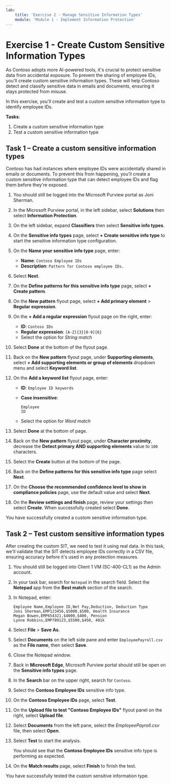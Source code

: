```yaml
---
lab:
    title: 'Exercise 2 - Manage Sensitive Information Types'
    module: 'Module 1 - Implement Information Protection'
---
```



# Exercise 1 - Create Custom Sensitive Information Types

As Contoso adopts more AI-powered tools, it's crucial to protect sensitive data from accidental exposure. To prevent the sharing of employee IDs, you'll create custom sensitive information types. These will help Contoso detect and classify sensitive data in emails and documents, ensuring it stays protected from misuse.

In this exercise, you'll create and test a custom sensitive information type to identify employee IDs.

**Tasks**:

1. Create a custom sensitive information type
1. Test a custom sensitive information type

## Task 1 – Create a custom sensitive information types

Contoso has had instances where employee IDs were accidentally shared in emails or documents. To prevent this from happening, you'll create a custom sensitive information type that can detect employee IDs and flag them before they're exposed.

1. You should still be logged into the Microsoft Purview portal as Joni Sherman.

1. In the Microsoft Purview portal, in the left sidebar, select **Solutions** then select **Information Protection**.

1. On the left sidebar, expand **Classifiers** then select **Sensitive info types**.

1. On the **Sensitive info types** page, select **+ Create sensitive info type** to start the sensitive information type configuration.

1. On the **Name your sensitive info type** page, enter:

    - **Name**: `Contoso Employee IDs`
    - **Description**: `Pattern for Contoso employee IDs.`

1. Select **Next**.

1. On the **Define patterns for this sensitive info type** page, select **+ Create pattern**.

1. On the **New pattern** flyout page, select **+ Add primary element** > **Regular expression**.

1. On the **+ Add a regular expression​** flyout page on the right, enter:

    - **ID**: `Contoso IDs`
    - **Regular expression**: `[A-Z]{3}[0-9]{6}`
    - Select the option for _String match_

1. Select **Done** at the bottom of the flyout page.

1. Back on the **New pattern** flyout page, under **Supporting elements**, select **+ Add supporting elements or group of elements** dropdown menu and select **Keyword list**.

1. On the **Add a keyword list** flyout page, enter:

    - **ID**: `Employee ID keywords`
    - **Case insensitive**:

       ```text
       Employee
       ID
       ```

    - Select the option for _Word match_

1. Select **Done** at the bottom of page.

1. Back on the **New pattern** flyout page, under **Character proximity**, decrease the **Detect primary AND supporting elements** value to `100` characters.

1. Select the **Create** button at the bottom of the page.

1. Back on the **Define patterns for this sensitive info type** page select **Next**.

1. On the **Choose the recommended confidence level to show in compliance policies** page, use the default value and select **Next**.

1. On the **Review settings and finish** page, review your settings then select **Create**. When successfully created select **Done**.

You have successfully created a custom sensitive information type.

## Task 2 – Test custom sensitive information types

After creating the custom SIT, we need to test it using real data. In this task, we'll validate that the SIT detects employee IDs correctly in a CSV file, ensuring accuracy before it's used in any protection measures.

1. You should still be logged into Client 1 VM (SC-400-CL1) as the Admin account.

1. In your task bar, search for `Notepad` in the search field. Select the **Notepad** app from the **Best match** section of the search.

1. In Notepad, enter:

    ``` text
    Employee Name,Employee ID,Net Pay,Deduction, Deduction Type
    Joni Sherman,EMP123456,$5000,$500, Health Insurance
    Megan Bowen,EMP654321,$4000,$400, Pension
    Lynne Robbins,EMP789123,$5500,$450, 401k
    ```

1. Select **File** > **Save As**.

1. Select **Documents** on the left side pane and enter `EmployeePayroll.csv` as the **File name**, then select **Save**.

1. Close the Notepad window.

1. Back in **Microsoft Edge**, Microsoft Purview portal should still be open on the **Sensitive info types** page.

1. In the **Search** bar on the upper right, search for `Contoso`.

1. Select the **Contoso Employee IDs** sensitive info type.

1. On the **Contoso Employee IDs** page, select **Test**.

1. On the **Upload file to test "Contoso Employee IDs"** flyout panel on the right, select **Upload file**.

1. Select **Documents** from the left pane, select the _EmployeePayroll.csv_ file, then select **Open**.

1. Select **Test** to start the analysis.

   You should see that the **Contoso Employee IDs** sensitive info type is performing as expected.

1. On the **Match results** page, select **Finish** to finish the test.

You have successfully tested the custom sensitive information type.
